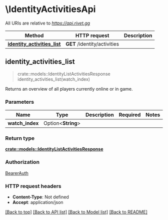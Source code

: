 # \IdentityActivitiesApi

All URIs are relative to *https://api.rivet.gg*

Method | HTTP request | Description
------------- | ------------- | -------------
[**identity_activities_list**](IdentityActivitiesApi.md#identity_activities_list) | **GET** /identity/activities | 



## identity_activities_list

> crate::models::IdentityListActivitiesResponse identity_activities_list(watch_index)


Returns an overview of all players currently online or in game.

### Parameters


Name | Type | Description  | Required | Notes
------------- | ------------- | ------------- | ------------- | -------------
**watch_index** | Option<**String**> |  |  |

### Return type

[**crate::models::IdentityListActivitiesResponse**](IdentityListActivitiesResponse.md)

### Authorization

[BearerAuth](../README.md#BearerAuth)

### HTTP request headers

- **Content-Type**: Not defined
- **Accept**: application/json

[[Back to top]](#) [[Back to API list]](../README.md#documentation-for-api-endpoints) [[Back to Model list]](../README.md#documentation-for-models) [[Back to README]](../README.md)

